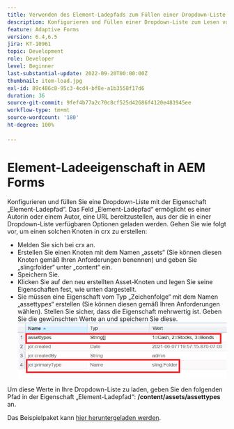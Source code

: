 ```yaml
---
title: Verwenden des Element-Ladepfads zum Füllen einer Dropdown-Liste
description: Konfigurieren und Füllen einer Dropdown-Liste zum Lesen von Werten aus einem CRX-Knoten
feature: Adaptive Forms
version: 6.4,6.5
jira: KT-10961
topic: Development
role: Developer
level: Beginner
last-substantial-update: 2022-09-20T00:00:00Z
thumbnail: item-load.jpg
exl-id: 89c486c8-95c3-4cd4-bf8e-a1b3558f17d6
duration: 36
source-git-commit: 9fef4b77a2c70c8cf525d42686f4120e481945ee
workflow-type: tm+mt
source-wordcount: '180'
ht-degree: 100%

---
```


# Element-Ladeeigenschaft in AEM Forms

Konfigurieren und füllen Sie eine Dropdown-Liste mit der Eigenschaft „Element-Ladepfad“.
Das Feld „Element-Ladepfad“ ermöglicht es einer Autorin oder einem Autor, eine URL bereitzustellen, aus der die in einer Dropdown-Liste verfügbaren Optionen geladen werden.
Gehen Sie wie folgt vor, um einen solchen Knoten in crx zu erstellen:
* Melden Sie sich bei crx an.
* Erstellen Sie einen Knoten mit dem Namen „assets“ (Sie können diesen Knoten gemäß Ihren Anforderungen benennen) und geben Sie „sling:folder“ unter „content“ ein.
* Speichern Sie.
* Klicken Sie auf den neu erstellten Asset-Knoten und legen Sie seine Eigenschaften fest, wie unten dargestellt.
* Sie müssen eine Eigenschaft vom Typ „Zeichenfolge“ mit dem Namen „assettypes“ erstellen (Sie können diesen gemäß Ihren Anforderungen wählen). Stellen Sie sicher, dass die Eigenschaft mehrwertig ist. Geben Sie die gewünschten Werte an und speichern Sie diese.
  ![item-load-path](assets/item-load-path-crx.png)

Um diese Werte in Ihre Dropdown-Liste zu laden, geben Sie den folgenden Pfad in der Eigenschaft „Element-Ladepfad“: **/content/assets/assettypes** an.

Das Beispielpaket kann [hier heruntergeladen werden](assets/item-load-path-package.zip).
